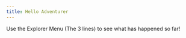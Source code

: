 ```yaml
---
title: Hello Adventurer
---
```


Use the Explorer Menu (The 3 lines) to see what has happened so far!


